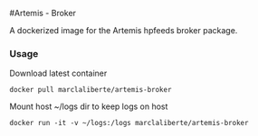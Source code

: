 #Artemis - Broker

A dockerized image for the Artemis hpfeeds broker package.

### Usage

Download latest container

 ```
 docker pull marclaliberte/artemis-broker
 ```

Mount host ~/logs dir to keep logs on host

 ```
 docker run -it -v ~/logs:/logs marclaliberte/artemis-broker
 ```

